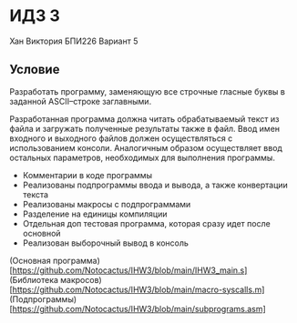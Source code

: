 # ИДЗ 3
Хан Виктория БПИ226
Вариант 5
## Условие
Разработать программу, заменяющую все строчные гласные буквы
в заданной ASCII–строке заглавными.

Разработанная программа должна читать обрабатываемый
текст из файла и загружать полученные результаты также в
файл. Ввод имен входного и выходного файлов должен осуществляться с использованием консоли. Аналогичным образом
осуществляет ввод остальных параметров, необходимых для выполнения программы.

* Комментарии в коде программы 
* Реализованы подпрограммы ввода и вывода, а также конвертации текста
* Реализованы макросы с подпрограммами
* Разделение на единицы компиляции
* Отдельная доп тестовая программа, которая сразу идет после основной
* Реализован выборочный вывод в консоль

(Основная программа)[https://github.com/Notocactus/IHW3/blob/main/IHW3_main.s]
(Библиотека макросов)[https://github.com/Notocactus/IHW3/blob/main/macro-syscalls.m]
(Подпрограммы)[https://github.com/Notocactus/IHW3/blob/main/subprograms.asm]
